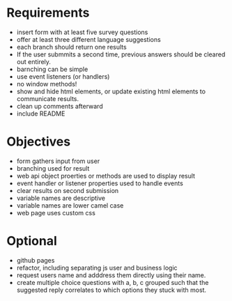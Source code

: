  
 # Requirements
  
- insert form with at least five survey questions
- offer at least three different language suggestions
- each branch should return one results
- If the user submmits a second time, previous answers should be cleared out entirely.
- barnching can be simple
- use event listeners (or handlers)
- no window methods!
- show and hide html elements, or update existing html elements to communicate results.
- clean up comments afterward
- include README

# Objectives
- form gathers input from user
- branching used for result
- web api object proerties or methods are used to display result
- event handler or listener properties used to handle events
- clear results on second submission
- variable names are descriptive
- variable names are lower camel case
- web page uses custom css


# Optional
- github pages
- refactor, including separating js user and business logic
- request users name and adddress them directly using their name.
- create multiple choice questions with a, b, c grouped such that the suggested reply correlates to which options they stuck with most. 
